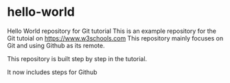 # hello-world
Hello World repository for Git tutorial
This is an example repository for the Git tutoial on https://www.w3schools.com
This repository mainly focuses on Git and using Github as its remote.

This repository is built step by step in the tutorial.

It now includes steps for Github
